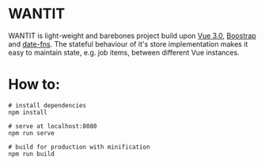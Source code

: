 # WANTIT
WANTIT is light-weight and barebones project build upon [Vue 3.0](https://vuejs.org/), [Boostrap](https://getbootstrap.com/) and [date-fns](https://date-fns.org/).
The stateful behaviour of it's store implementation makes it easy to maintain state, e.g. job items, between different Vue instances.

# How to:
```
# install dependencies
npm install

# serve at localhost:8080
npm run serve

# build for production with minification
npm run build
```
